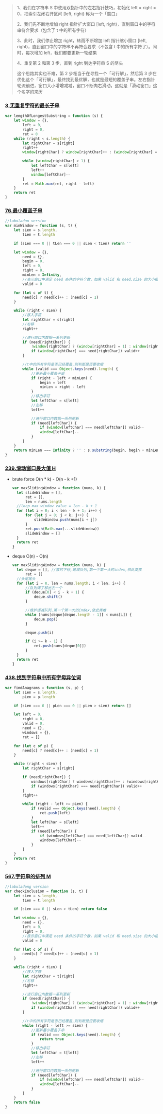 > 1、我们在字符串 S 中使用双指针中的左右指针技巧，初始化 left = right = 0，把索引左闭右开区间 [left, right) 称为一个「窗口」
>
> 2、我们先不断地增加 right 指针扩大窗口 [left, right)，直到窗口中的字符串符合要求（包含了 t 中的所有字符）
>
> 3、此时，我们停止增加 right，转而不断增加 left 指针缩小窗口 [left, right)，直到窗口中的字符串不再符合要求（不包含 t 中的所有字符了）。同时，每次增加 left，我们都要更新一轮结果
>
> 4、重复第 2 和第 3 步，直到 right 到达字符串 S 的尽头
>
> 这个思路其实也不难，第 2 步相当于在寻找一个「可行解」，然后第 3 步在优化这个「可行解」，最终找到最优解，也就是最短的覆盖子串。左右指针轮流前进，窗口大小增增减减，窗口不断向右滑动，这就是「滑动窗口」这个名字的来历

### [3.无重复字符的最长子串](https://leetcode-cn.com/problems/longest-substring-without-repeating-characters/)

```javascript {.line-numbers}
var lengthOfLongestSubstring = function (s) {
	let window = {},
		left = 0,
		right = 0,
		ret = 0
	while (right < s.length) {
		let rightChar = s[right]
		right++
		window[rightChar] ? window[rightChar]++ : (window[rightChar] = 1)

		while (window[rightChar] > 1) {
			let leftChar = s[left]
			left++
			window[leftChar]--
		}
		ret = Math.max(ret, right - left)
	}
	return ret
}
```

### [76.最小覆盖子串](https://leetcode-cn.com/problems/minimum-window-substring/)

```javascript {.line-numbers}
//labuladuo version
var minWindow = function (s, t) {
	let sLen = s.length,
		tLen = t.length

	if (sLen === 0 || tLen === 0 || sLen < tLen) return ''

	let window = {},
		need = {},
		begin = 0,
		left = 0,
		right = 0,
		minLen = Infinity,
		//表示窗口中满足 need 条件的字符个数，如果 valid 和 need.size 的大小相同，则说明窗口已满足条件，已经完全覆盖了串t
		valid = 0

	for (let c of t) {
		need[c] ? need[c]++ : (need[c] = 1)
	}

	while (right < sLen) {
		//移入字符
		let rightChar = s[right]
		//右移
		right++

		//进行窗口内数据一系列更新
		if (need[rightChar]) {
			!window[rightChar] ? (window[rightChar] = 1) : window[rightChar]++
			if (window[rightChar] === need[rightChar]) valid++
		}

		//t中的所有字符是否已经覆盖,则判断是否要收缩
		while (valid === Object.keys(need).length) {
			//更新最小覆盖子串
			if (right - left < minLen) {
				begin = left
				minLen = right - left
			}
			//移出字符
			let leftChar = s[left]
			//左移
			left++

			//进行窗口内数据一系列更新
			if (need[leftChar]) {
				if (window[leftChar] === need[leftChar]) valid--
				window[leftChar]--
			}
		}
	}
	return minLen === Infinity ? '' : s.substring(begin, begin + minLen)
}
```

### [239.滑动窗口最大值 H ](https://leetcode-cn.com/problems/sliding-window-maximum/)

- brute force O(n \* k) - O(n - k +1)

  ```javascript
  var maxSlidingWindow = function (nums, k) {
  	let slideWindow = [],
  		ret = [],
  		len = nums.length
  	//loop max window value = len - k + 1
  	for (let i = 0; i < len - k + 1; i++) {
  		for (let j = 0; j < k; j++) {
  			slideWindow.push(nums[i + j])
  		}
  		ret.push(Math.max(...slideWindow))
  		slideWindow = []
  	}
  	return ret
  }
  ```

- deque O(n) - O(n)

  ```javascript
  var maxSlidingWindow = function (nums, k) {
  	let deque = [], //放的下标,递减队列,第一个第一大的index,依此类推
  		ret = []
  	//头尾尾头
  	for (let i = 0, len = nums.length; i < len; i++) {
  		//队列满了移出去一个
  		if (deque[0] < i - k + 1) {
  			deque.shift()
  		}

  		//维护递减队列,第一个第一大的index,依此类推
  		while (nums[deque[deque.length - 1]] < nums[i]) {
  			deque.pop()
  		}

  		deque.push(i)

  		if (i >= k - 1) {
  			ret.push(nums[deque[0]])
  		}
  	}
  	return ret
  }
  ```

### [438.找到字符串中所有字母异位词](https://leetcode-cn.com/problems/find-all-anagrams-in-a-string/)

```javascript
var findAnagrams = function (s, p) {
	let sLen = s.length,
		pLen = p.length

	if (sLen === 0 || pLen === 0 || pLen > sLen) return []

	let left = 0,
		right = 0,
		valid = 0,
		need = {},
		windows = {},
		ret = []

	for (let c of p) {
		need[c] ? need[c]++ : (need[c] = 1)
	}

	while (right < sLen) {
		let rightChar = s[right]

		if (need[rightChar]) {
			windows[rightChar] ? windows[rightChar]++ : (windows[rightChar] = 1)
			if (windows[rightChar] === need[rightChar]) valid++
		}
		right++

		while (right - left >= pLen) {
			if (valid === Object.keys(need).length) {
				ret.push(left)
			}
			let leftChar = s[left]
			left++
			if (need[leftChar]) {
				if (windows[leftChar] === need[leftChar]) valid--
				windows[leftChar]--
			}
		}
	}
	return ret
}
```

### [567.字符串的排列 M](https://leetcode-cn.com/problems/permutation-in-string/)

```javascript
//labuladong version
var checkInclusion = function (s, t) {
	let sLen = s.length,
		tLen = t.length

	if (sLen === 0 || sLen > tLen) return false

	let window = {},
		need = {},
		left = 0,
		right = 0,
		//表示窗口中满足 need 条件的字符个数，如果 valid 和 need.size 的大小相同，则说明窗口已满足条件，已经完全覆盖了串t
		valid = 0

	for (let c of s) {
		need[c] ? need[c]++ : (need[c] = 1)
	}

	while (right < tLen) {
		//移入字符
		let rightChar = t[right]
		//右移
		right++

		//进行窗口内数据一系列更新
		if (need[rightChar]) {
			!window[rightChar] ? (window[rightChar] = 1) : window[rightChar]++
			if (window[rightChar] === need[rightChar]) valid++
		}

		//t中的所有字符是否已经覆盖,则判断是否要收缩
		while (right - left >= sLen) {
			//更新最小覆盖子串
			if (valid === Object.keys(need).length) {
				return true
			}
			//移出字符
			let leftChar = t[left]
			//左移
			left++

			//进行窗口内数据一系列更新
			if (need[leftChar]) {
				if (window[leftChar] === need[leftChar]) valid--
				window[leftChar]--
			}
		}
	}
	return false
}
```
